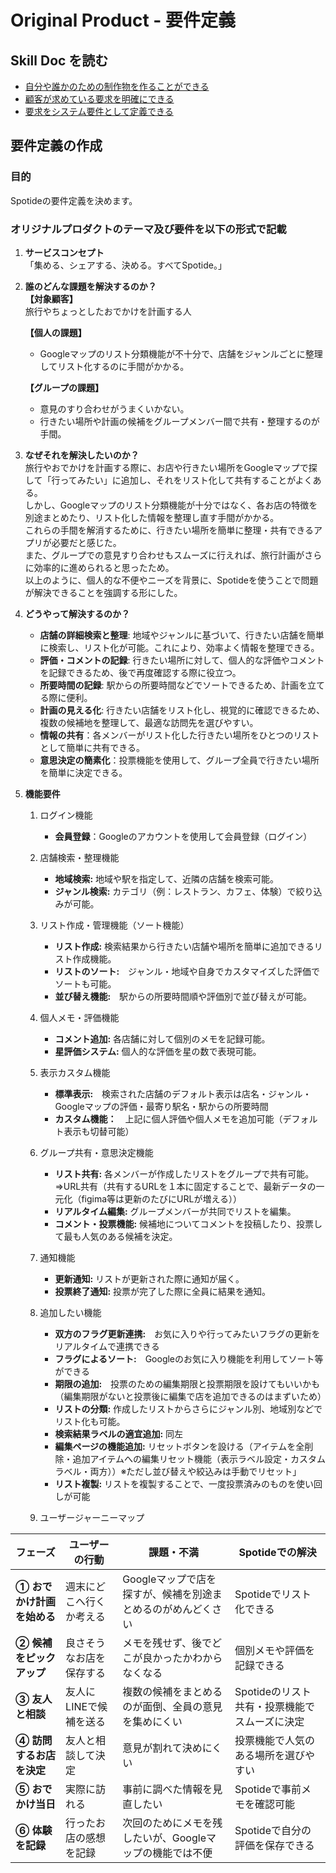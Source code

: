 # Original Product - 要件定義

## Skill Doc を読む

- [自分や誰かのための制作物を作ることができる](/skilldocs/BUSINESS_THINKING.md)
- [顧客が求めている要求を明確にできる](/skilldocs/REQUIREMENTS_ANALYSIS.md)
- [要求をシステム要件として定義できる](/skilldocs/REQUIREMENT_DEFINITION.md)

## 要件定義の作成

### 目的

Spotideの要件定義を決めます。

### オリジナルプロダクトのテーマ及び要件を以下の形式で記載

1. **サービスコンセプト**  
   「集める、シェアする、決める。すべてSpotide。」

2. **誰のどんな課題を解決するのか？**  
   **【対象顧客】**  
   旅行やちょっとしたおでかけを計画する人  

   **【個人の課題】**  
   - Googleマップのリスト分類機能が不十分で、店舗をジャンルごとに整理してリスト化するのに手間がかかる。  

   **【グループの課題】**  
   - 意見のすり合わせがうまくいかない。  
   - 行きたい場所や計画の候補をグループメンバー間で共有・整理するのが手間。

4. **なぜそれを解決したいのか？**  
   旅行やおでかけを計画する際に、お店や行きたい場所をGoogleマップで探して「行ってみたい」に追加し、それをリスト化して共有することがよくある。  
   しかし、Googleマップのリスト分類機能が十分ではなく、各お店の特徴を別途まとめたり、リスト化した情報を整理し直す手間がかかる。  
   これらの手間を解消するために、行きたい場所を簡単に整理・共有できるアプリが必要だと感じた。  
   また、グループでの意見すり合わせもスムーズに行えれば、旅行計画がさらに効率的に進められると思ったため。  
   以上のように、個人的な不便やニーズを背景に、Spotideを使うことで問題が解決できることを強調する形にした。

5. **どうやって解決するのか？**  
   - **店舗の詳細検索と整理**: 地域やジャンルに基づいて、行きたい店舗を簡単に検索し、リスト化が可能。これにより、効率よく情報を整理できる。  
   - **評価・コメントの記録**: 行きたい場所に対して、個人的な評価やコメントを記録できるため、後で再度確認する際に役立つ。  
   - **所要時間の記録**: 駅からの所要時間などでソートできるため、計画を立てる際に便利。  
   - **計画の見える化**: 行きたい店舗をリスト化し、視覚的に確認できるため、複数の候補地を整理して、最適な訪問先を選びやすい。  
   - **情報の共有**：各メンバーがリスト化した行きたい場所をひとつのリストとして簡単に共有できる。  
   - **意思決定の簡素化**：投票機能を使用して、グループ全員で行きたい場所を簡単に決定できる。
 
6. **機能要件**
   1. ログイン機能  
      - **会員登録**：Googleのアカウントを使用して会員登録（ログイン）
   2. 店舗検索・整理機能  
      - **地域検索:** 地域や駅を指定して、近隣の店舗を検索可能。  
      - **ジャンル検索:** カテゴリ（例：レストラン、カフェ、体験）で絞り込みが可能。
   3. リスト作成・管理機能（ソート機能）  
      - **リスト作成:** 検索結果から行きたい店舗や場所を簡単に追加できるリスト作成機能。  
      - **リストのソート:**　ジャンル・地域や自身でカスタマイズした評価でソートも可能。  
      - **並び替え機能:**　駅からの所要時間順や評価別で並び替えが可能。  

   4. 個人メモ・評価機能  
      - **コメント追加:** 各店舗に対して個別のメモを記録可能。  
      - **星評価システム:** 個人的な評価を星の数で表現可能。
   5. 表示カスタム機能   
      - **標準表示:**　検索された店舗のデフォルト表示は店名・ジャンル・Googleマップの評価・最寄り駅名・駅からの所要時間  
      - **カスタム機能：**　上記に個人評価や個人メモを追加可能（デフォルト表示も切替可能）  
   6. グループ共有・意思決定機能  
      - **リスト共有:** 各メンバーが作成したリストをグループで共有可能。 ⇒URL共有（共有するURLを１本に固定することで、最新データの一元化（figima等は更新のたびにURLが増える）） 
      - **リアルタイム編集:** グループメンバーが共同でリストを編集。  
      - **コメント・投票機能:** 候補地についてコメントを投稿したり、投票して最も人気のある候補を決定。
     
   7. 通知機能  
      - **更新通知:** リストが更新された際に通知が届く。  
      - **投票終了通知:** 投票が完了した際に全員に結果を通知。
     
   8. 追加したい機能  
      - **双方のフラグ更新連携:**　お気に入りや行ってみたいフラグの更新をリアルタイムで連携できる  
      - **フラグによるソート:**　Googleのお気に入り機能を利用してソート等ができる  
      - **期限の追加:**　投票のための編集期限と投票期限を設けてもいいかも（編集期限がないと投票後に編集で店を追加できるのはまずいため）  
      - **リストの分類:** 作成したリストからさらにジャンル別、地域別などでリスト化も可能。
      - **検索結果ラベルの適宜追加:** 同左
      - **編集ページの機能追加:** リセットボタンを設ける（アイテムを全削除・追加アイテムへの編集リセット機能（表示ラベル設定・カスタムラベル・両方））※ただし並び替えや絞込みは手動でリセット」　　
      - **リスト複製:** リストを複製することで、一度投票済みのものを使い回しが可能
     
   9. ユーザージャーニーマップ  　

| フェーズ | ユーザーの行動 | 課題・不満 | Spotideでの解決 |
|----------|-------------|-----------|----------------|
| **① おでかけ計画を始める** | 週末にどこへ行くか考える | Googleマップで店を探すが、候補を別途まとめるのがめんどくさい | Spotideでリスト化できる |
| **② 候補をピックアップ** | 良さそうなお店を保存する | メモを残せず、後でどこが良かったかわからなくなる | 個別メモや評価を記録できる |
| **③ 友人と相談** | 友人にLINEで候補を送る | 複数の候補をまとめるのが面倒、全員の意見を集めにくい | Spotideのリスト共有・投票機能でスムーズに決定 |
| **④ 訪問するお店を決定** | 友人と相談して決定 | 意見が割れて決めにくい | 投票機能で人気のある場所を選びやすい |
| **⑤ おでかけ当日** | 実際に訪れる | 事前に調べた情報を見直したい | Spotideで事前メモを確認可能 |
| **⑥ 体験を記録** | 行ったお店の感想を記録 | 次回のためにメモを残したいが、Googleマップの機能では不便 | Spotideで自分の評価を保存できる |



